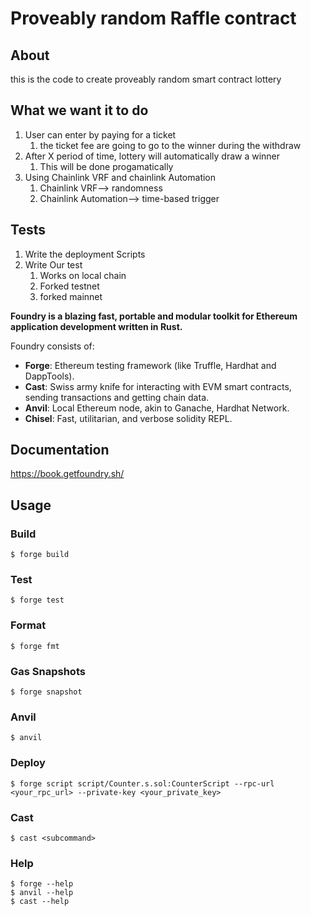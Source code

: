 # Proveably random Raffle contract

## About

this is the code to create proveably random smart contract lottery

## What we want it to do

1. User can enter by paying for a ticket
    1. the ticket fee are going to go to the winner during the withdraw
 2. After X period of time, lottery will automatically draw a winner
    1. This will be done progamatically
 3. Using Chainlink VRF and chainlink Automation
    1. Chainlink VRF--> randomness
    2. Chainlink Automation--> time-based trigger
   
## Tests
1. Write the deployment Scripts
2. Write Our test
   1. Works on local chain
   2. Forked testnet
   3. forked mainnet


**Foundry is a blazing fast, portable and modular toolkit for Ethereum application development written in Rust.**

Foundry consists of:

-   **Forge**: Ethereum testing framework (like Truffle, Hardhat and DappTools).
-   **Cast**: Swiss army knife for interacting with EVM smart contracts, sending transactions and getting chain data.
-   **Anvil**: Local Ethereum node, akin to Ganache, Hardhat Network.
-   **Chisel**: Fast, utilitarian, and verbose solidity REPL.

## Documentation

https://book.getfoundry.sh/

## Usage

### Build

```shell
$ forge build
```

### Test

```shell
$ forge test
```

### Format

```shell
$ forge fmt
```

### Gas Snapshots

```shell
$ forge snapshot
```

### Anvil

```shell
$ anvil
```

### Deploy

```shell
$ forge script script/Counter.s.sol:CounterScript --rpc-url <your_rpc_url> --private-key <your_private_key>
```

### Cast

```shell
$ cast <subcommand>
```

### Help

```shell
$ forge --help
$ anvil --help
$ cast --help
```

